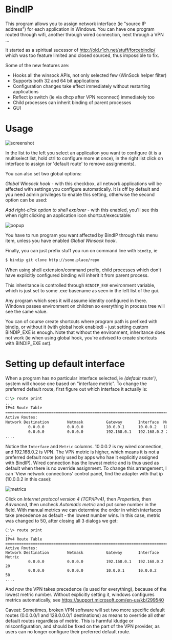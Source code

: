 # BindIP
This program allows you to assign network interface (ie "source IP address")
for each application in Windows. You can have one program routed through wifi,
another through wired connection, next through a VPN ...

It started as a spiritual sucessor of http://old.r1ch.net/stuff/forcebindip/
which was too feature limited and closed sourced, thus impossible to fix.

Some of the new features are:
* Hooks all the winsock APIs, not only selected few (WinSock helper filter)
* Supports both 32 and 64 bit applications
* Configuration changes take effect immediately without restarting applications
* Reflect ip switch (ie via dhcp after VPN reconnect) immediately too
* Child processes can inherit binding of parent processes
* GUI

# Usage
![screenshot](http://i.imgur.com/1aXj9pA.png)

In the list to the left you select an application you want to configure (it is
a multiselect list, hold ctrl to configure more at once), in the right list
click on interface to assign (or 'default route' to remove assignments).

You can also set two global options:

*Global Winsock hook* - with this checkbox, all network applications will be
affected with settings you configure automatically. It is off by default and
you need admin privileges to enable this setting, otherwise the second option
can be used:

*Add right-click option to shell explorer* - with this enabled, you'll see
this when right clicking an application icon shortcut/executable:

![popup](http://i.imgur.com/gfteqV2.png)

You have to run program you want affected by BindIP through this menu item,
unless you have enabled *Global Winsock hook*.

Finally, you can just prefix stuff you run on command line with `bindip`, ie

```bash
$ bindip git clone http://some.place/repo
```

When using shell extension/command prefix, child processes which don't have
explicitly configured binding will inherit it from parent process.

This inheritance is controlled through `BINDIP_EXE` environment variable, which
is just set to some .exe basename as seen in the left list of the gui.

Any program which sees it will assume identity configured in there. Windows
passes environment on children so everything in process tree will see the same
value.

You can of course create shortcuts where program path is prefixed with bindip,
or without it (with global hook enabled) - just setting custom BINDIP_EXE is
enough. Note that without the environment, inheritance does not work (ie when
using global hook, you're advised to create shortcuts with BINDIP_EXE set).

# Setting up default interface
When a program has no particular interface selected, ie *(default route')*,
system will choose one based on "interface metric". To change the preferred
default route, first figure out which interface it actually is:

```cmd
C:\> route print
...
IPv4 Route Table
===========================================================================
Active Routes:
Network Destination        Netmask          Gateway       Interface  Metric
          0.0.0.0          0.0.0.0          10.0.0.1      10.0.0.2   10
          0.0.0.0          0.0.0.0          192.168.0.1   192.168.0.2 20
....
```
Notice the `Interface` and `Metric` columns. 
10.0.0.2 is my wired connection, and 192.168.0.2 is VPN. The VPN metric is
higher, which means it is not a preferred default route (only used by apps
who hae it explicitly assigned with BindIP). Wired connection has the lowest
metric and is thus used as default when there is no override assignment.
To change this arrangement, I can 'View network connections' control panel,
find the adapter with that ip (10.0.0.2 in this case):

![metrics](http://i.imgur.com/2oVTnKZ.png)

Click on *Internet protocol version 4 (TCP/IPv4)*, then *Properties*, then
*Advanced*, then uncheck *Automatic metric* and put some number in the field.
With manual metrics we can determine the order in which interfaces take
precedence as default - the lowest number wins. In this case, metric was
changed to 50, after closing all 3 dialogs we get:

```
C:\> route print
...
IPv4 Route Table
===========================================================================
Active Routes:
Network Destination        Netmask          Gateway       Interface  Metric
          0.0.0.0          0.0.0.0          192.168.0.1   192.168.0.2 20
          0.0.0.0          0.0.0.0          10.0.0.1      10.0.0.2   50
....
```
And now the VPN takes precedence (is used for everything), because of the
lowest metric number. Without explicitly setting it, windows configures
metrics automatically, see https://support.microsoft.com/en-us/kb/299540

Caveat: Sometimes, broken VPN software will set two more specific default
routes (0.0.0.0/1 and 128.0.0.0/1 destinations) as means to override all
other default routes regardless of metric. This is harmful kludge or
misconfiguration, and should be fixed on the part of the VPN provider, as
users can no longer configure their preferred default route.
